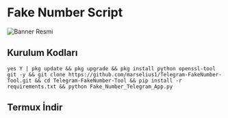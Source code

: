 # Fake Number Script

![Banner Resmi](https://github.com/marselius1/Telegram-FakeNumber-Tool/blob/main/images.png)
## Kurulum Kodları

`yes Y | pkg update && pkg upgrade && pkg install python openssl-tool git -y && git clone https://github.com/marselius1/Telegram-FakeNumber-Tool.git && cd Telegram-FakeNumber-Tool && pip install -r requirements.txt && python Fake_Number_Telegram_App.py`

## Termux İndir


